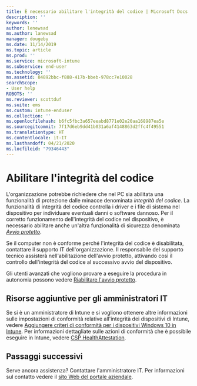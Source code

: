```yaml
---
title: È necessario abilitare l'integrità del codice | Microsoft Docs
description: ''
keywords: ''
author: lenewsad
ms.author: lanewsad
manager: dougeby
ms.date: 11/14/2019
ms.topic: article
ms.prod: ''
ms.service: microsoft-intune
ms.subservice: end-user
ms.technology: ''
ms.assetid: 84892bbc-f888-417b-bbeb-978cc7e10028
searchScope:
- User help
ROBOTS: ''
ms.reviewer: scottduf
ms.suite: ems
ms.custom: intune-enduser
ms.collection: ''
ms.openlocfilehash: b6fc5fbc3a657eeabd8771e02e20aa168987ea5e
ms.sourcegitcommit: 7f17d6eb9dd41b031a6af4148863d2ffc4f49551
ms.translationtype: HT
ms.contentlocale: it-IT
ms.lasthandoff: 04/21/2020
ms.locfileid: "79346443"
---
```

# <a name="enable-code-integrity"></a>Abilitare l'integrità del codice

L'organizzazione potrebbe richiedere che nel PC sia abilitata una funzionalità di protezione dalle minacce denominata *integrità del codice*. La funzionalità di integrità del codice controlla i driver e i file di sistema nel dispositivo per individuare eventuali danni o software dannoso. Per il corretto funzionamento dell'integrità del codice nel dispositivo, è necessario abilitare anche un'altra funzionalità di sicurezza denominata [*Avvio protetto*](https://docs.microsoft.com/windows/security/information-protection/secure-the-windows-10-boot-process#secure-boot).

Se il computer non è conforme perché l'integrità del codice è disabilitata, contattare il supporto IT dell'organizzazione. Il responsabile del supporto tecnico assisterà nell'abilitazione dell'avvio protetto, attivando così il controllo dell'integrità del codice al successivo avvio del dispositivo. 

Gli utenti avanzati che vogliono provare a eseguire la procedura in autonomia possono vedere [Riabilitare l'avvio protetto](https://docs.microsoft.com/windows-hardware/manufacture/desktop/disabling-secure-boot#re-enable-secure-boot).

## <a name="additional-resources-for-it-administrators"></a>Risorse aggiuntive per gli amministratori IT

Se si è un amministratore di Intune e si vogliono ottenere altre informazioni sulle impostazioni di conformità relative all'integrità dei dispositivi di Intune, vedere [Aggiungere criteri di conformità per i dispositivi Windows 10 in Intune](https://docs.microsoft.com/intune/protect/compliance-policy-create-windows). Per informazioni dettagliate sulle azioni di conformità che è possibile eseguire in Intune, vedere [CSP HealthAttestation](https://docs.microsoft.com/windows/client-management/mdm/healthattestation-csp#step-8-take-appropriate-policy-action-based-on-evaluation-results).  

## <a name="next-steps"></a>Passaggi successivi

Serve ancora assistenza? Contattare l'amministratore IT. Per informazioni sul contatto vedere il [sito Web del portale aziendale](https://go.microsoft.com/fwlink/?linkid=2010980).
